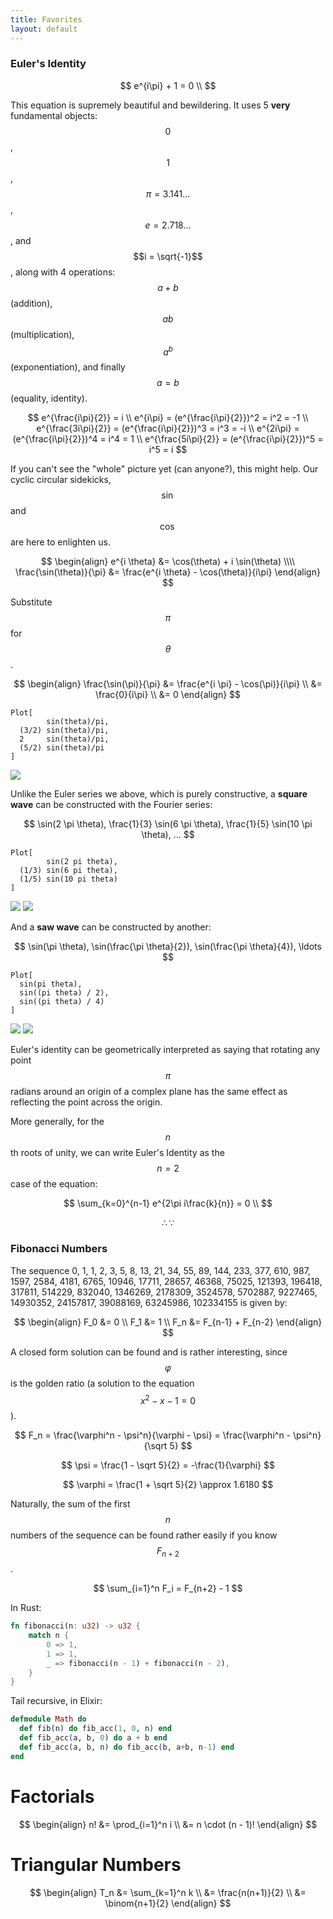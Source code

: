 ```yaml
---
title: Favorites
layout: default
---
```


### Euler's Identity

$$
e^{i\pi} + 1 = 0 \\
$$

This equation is supremely beautiful and bewildering. It uses 5 **very**
fundamental objects: $$0$$, $$1$$, $$\pi = 3.141\ldots$$, $$e = 2.718\ldots$$,
and $$i = \sqrt{-1}$$, along with 4 operations: $$a + b$$ (addition), $$a b$$
(multiplication), $$a^b$$ (exponentiation), and finally $$a = b$$ (equality,
identity).

$$
                       e^{\frac{i\pi}{2}}    = i  \\
e^{i\pi}            = (e^{\frac{i\pi}{2}})^2 = i^2 = -1  \\
e^{\frac{3i\pi}{2}} = (e^{\frac{i\pi}{2}})^3 = i^3 = -i  \\
e^{2i\pi}           = (e^{\frac{i\pi}{2}})^4 = i^4 = 1 \\
e^{\frac{5i\pi}{2}} = (e^{\frac{i\pi}{2}})^5 = i^5 = i
$$

If you can't see the "whole" picture yet (can anyone?), this might help. Our
cyclic circular sidekicks, $$\sin$$ and $$\cos$$ are here to enlighten us.

$$
\begin{align}
        e^{i \theta} &= \cos(\theta) + i \sin(\theta) \\\\
  \frac{\sin(\theta)}{\pi} &= \frac{e^{i \theta} - \cos(\theta)}{i\pi}
\end{align}
$$

Substitute $$\pi$$ for $$\theta$$.

$$
\begin{align}
  \frac{\sin(\pi)}{\pi} &= \frac{e^{i \pi} - \cos(\pi)}{i\pi} \\
                        &= \frac{0}{i\pi} \\
                        &= 0
\end{align}
$$

```
Plot[
        sin(theta)/pi,
  (3/2) sin(theta)/pi,
  2     sin(theta)/pi,
  (5/2) sin(theta)/pi
]
```
![](/img/fourier_euler.png)

Unlike the Euler series we above, which is purely constructive, a **square
wave** can be constructed with the Fourier series:

$$
\sin(2 \pi \theta),
\frac{1}{3} \sin(6 \pi \theta),
\frac{1}{5} \sin(10 \pi \theta),
...
$$
```
Plot[
        sin(2 pi theta),
  (1/3) sin(6 pi theta),
  (1/5) sin(10 pi theta)
]
```
![](/img/fourier_square.png)
![](/img/fourier_square.gif)

And a **saw wave** can be constructed by another:

$$
\sin(\pi \theta),
\sin(\frac{\pi \theta}{2}),
\sin(\frac{\pi \theta}{4}),
\ldots
$$
```
Plot[
  sin(pi theta),
  sin((pi theta) / 2),
  sin((pi theta) / 4)
]
```
![](/img/fourier_saw.png)
![](/img/fourier_saw.gif)

Euler's identity can be geometrically interpreted as saying that rotating any
point $$\pi$$ radians around an origin of a complex plane has the same effect
as reflecting the point across the origin.

More generally, for the $$n$$th roots of unity, we can write Euler's
Identity as the $$n = 2$$ case of the equation:

$$
\sum_{k=0}^{n-1} e^{2\pi i\frac{k}{n}} = 0 \\
$$

$$
\therefore \because
$$

### Fibonacci Numbers
The sequence 0, 1, 1, 2, 3, 5, 8, 13, 21, 34, 55, 89, 144, 233, 377, 610, 987,
1597, 2584, 4181, 6765, 10946, 17711, 28657, 46368, 75025, 121393, 196418,
317811, 514229, 832040, 1346269, 2178309, 3524578, 5702887, 9227465, 14930352,
24157817, 39088169, 63245986, 102334155 is given by:

$$
\begin{align}
  F_0 &= 0 \\
  F_1 &= 1 \\
  F_n &= F_{n-1} + F_{n-2}
\end{align}
$$

A closed form solution can be found and is rather interesting, since
$$\varphi$$ is the golden ratio (a solution to the equation $$x^2 - x - 1 =
0$$).

$$
F_n = \frac{\varphi^n - \psi^n}{\varphi - \psi}
    = \frac{\varphi^n - \psi^n}{\sqrt 5}
$$

$$
\psi = \frac{1 - \sqrt 5}{2} = -\frac{1}{\varphi}
$$

$$
\varphi = \frac{1 + \sqrt 5}{2} \approx 1.6180
$$

Naturally, the sum of the first $$n$$ numbers of the sequence can be found
rather easily if you know $$F_{n+2}$$.

$$
\sum_{i=1}^n F_i = F_{n+2} - 1
$$

In Rust:

```rust
fn fibonacci(n: u32) -> u32 {
    match n {
        0 => 1,
        1 => 1,
        _ => fibonacci(n - 1) + fibonacci(n - 2),
    }
}
```

Tail recursive, in Elixir:

```elixir
defmodule Math do
  def fib(n) do fib_acc(1, 0, n) end
  def fib_acc(a, b, 0) do a + b end
  def fib_acc(a, b, n) do fib_acc(b, a+b, n-1) end
end
```


# Factorials

$$
\begin{align}
  n! &= \prod_{i=1}^n i \\
     &= n \cdot (n - 1)!
\end{align}
$$

# Triangular Numbers

$$
\begin{align}
  T_n &= \sum_{k=1}^n k    \\
      &= \frac{n(n+1)}{2} \\
      &= \binom{n+1}{2}
\end{align}
$$
